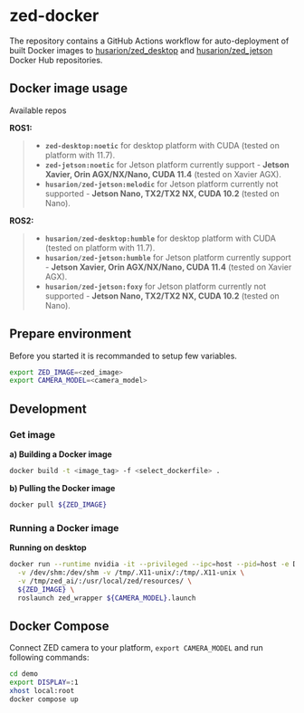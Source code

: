 # zed-docker

The repository contains a GitHub Actions workflow for auto-deployment of built Docker images to [husarion/zed_desktop](https://hub.docker.com/r/husarion/zed-desktop) and [husarion/zed_jetson](https://hub.docker.com/r/husarion/zed-jetson) Docker Hub repositories.

## Docker image usage

Available repos

**ROS1:**
> - **`zed-desktop:noetic`** for desktop platform with CUDA (tested on platform with 11.7).
> - **`zed-jetson:noetic`** for Jetson platform currently support - **Jetson Xavier, Orin AGX/NX/Nano, CUDA 11.4** (tested on Xavier AGX).
> - **`husarion/zed-jetson:melodic`** for Jetson platform currently not supported - **Jetson Nano, TX2/TX2 NX, CUDA 10.2** (tested on Nano).

**ROS2:**
> - **`husarion/zed-desktop:humble`** for desktop platform with CUDA (tested on platform with 11.7).
> - **`husarion/zed-jetson:humble`** for Jetson platform currently support - **Jetson Xavier, Orin AGX/NX/Nano, CUDA 11.4** (tested on Xavier AGX).
> - **`husarion/zed-jetson:foxy`** for Jetson platform currently not supported - **Jetson Nano, TX2/TX2 NX, CUDA 10.2** (tested on Nano).

## Prepare environment

Before you started it is recommanded to setup few variables.

```bash
export ZED_IMAGE=<zed_image>
export CAMERA_MODEL=<camera_model>
```

## Development

### Get image
**a) Building a Docker image**

```bash
docker build -t <image_tag> -f <select_dockerfile> .
```
**b) Pulling the Docker image**

```bash
docker pull ${ZED_IMAGE}
```

### Running a Docker image

**Running on desktop**

```bash
docker run --runtime nvidia -it --privileged --ipc=host --pid=host -e DISPLAY \
  -v /dev/shm:/dev/shm -v /tmp/.X11-unix/:/tmp/.X11-unix \
  -v /tmp/zed_ai/:/usr/local/zed/resources/ \
  ${ZED_IMAGE} \
  roslaunch zed_wrapper ${CAMERA_MODEL}.launch
```

## Docker Compose

Connect ZED camera to your platform, `export CAMERA_MODEL` and run following commands:

```bash
cd demo
export DISPLAY=:1
xhost local:root
docker compose up
```
